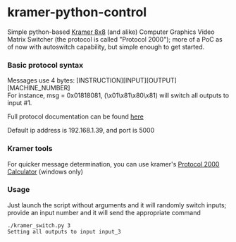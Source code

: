 kramer-python-control
=====================

Simple python-based [Kramer 8x8](http://www.kramerelectronics.com/products/model.asp?pid=387) (and alike) Computer Graphics Video Matrix Switcher (the protocol is called "Protocol 2000"); more of a PoC as of now with autoswitch capability, but simple enough to get started.

### Basic protocol syntax
Messages use 4 bytes: [INSTRUCTION][INPUT][OUTPUT][MACHINE_NUMBER]  
For instance, msg = 0x01818081, (\x01\x81\x80\x81) will switch all outputs to input #1.

Full protocol documentation can be found [here](http://www.kramerelectronics.com/downloads/protocols/protocol_2000_rev0_51.pdf)  

Default ip address is 192.168.1.39, and port is 5000

### Kramer tools
For quicker message determination, you can use kramer's [Protocol 2000 Calculator](http://www.kramerelectronics.com/support/download.asp?f=35567) (windows only)   

### Usage
Just launch the script without arguments and it will randomly switch inputs; provide an input number and it will send the appropriate command

```
./kramer_switch.py 3  
Setting all outputs to input input_3
```

